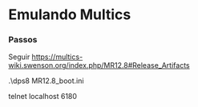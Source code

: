 # Emulando Multics

### Passos
Seguir https://multics-wiki.swenson.org/index.php/MR12.8#Release_Artifacts


.\dps8 MR12.8_boot.ini

telnet localhost 6180
